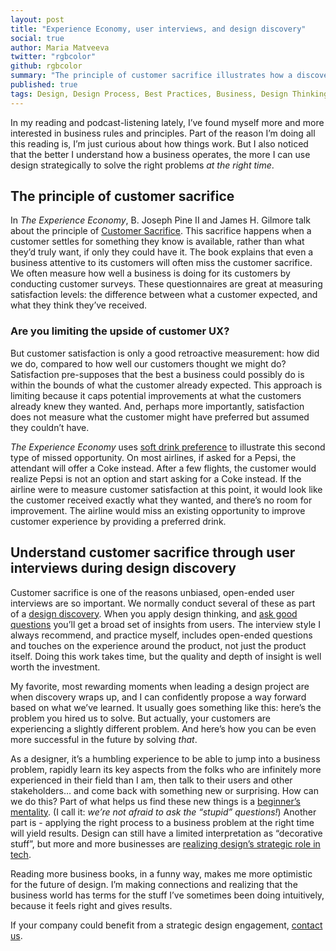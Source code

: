 ```yaml
---
layout: post
title: "Experience Economy, user interviews, and design discovery"
social: true
author: Maria Matveeva
twitter: "rgbcolor"
github: rgbcolor
summary: "The principle of customer sacrifice illustrates how a discovery process can reveal new opportunities."
published: true
tags: Design, Design Process, Best Practices, Business, Design Thinking
---
```


In my reading and podcast-listening lately, I’ve found myself more and more interested in business rules and principles. Part of the reason I’m doing all this reading is, I’m just curious about how things work. But I also noticed that the better I understand how a business operates, the more I can use design strategically to solve the right problems *at the right time*.

## The principle of customer sacrifice

In *The Experience Economy*, B. Joseph Pine II and James H. Gilmore  talk about the principle of [Customer Sacrifice](https://books.google.com/books?hl=en&lr=&id=edtOyzyKgXUC&oi=fnd&pg=PR7&dq=the+experience+economy&ots=2lsBAIOqsQ&sig=2d_tgqGxXrZ9TjgH3pF6Kc5hx-w#v=onepage&q=customer%20sacrifice&f=false). This sacrifice happens when a customer settles for something they know is available, rather than what they’d truly want, if only they could have it. The book explains that even a business attentive to its customers will often miss the customer sacrifice. We often measure how well a business is doing for its customers by conducting customer surveys. These questionnaires are great at measuring satisfaction levels: the difference between what a customer expected, and what they think they’ve received. 

### Are you limiting the upside of customer UX?

But customer satisfaction is only a good retroactive measurement: how did we do, compared to how well our customers thought we might do? Satisfaction pre-supposes that the best a business could possibly do is within the bounds of what the customer already expected. This approach is limiting because it caps potential improvements at what the customers already knew they wanted. And, perhaps more importantly, satisfaction does not measure what the customer might have preferred but assumed they couldn’t have. 

*The Experience Economy* uses [soft drink preference](https://books.google.com/books?hl=en&lr=&id=edtOyzyKgXUC&oi=fnd&pg=PR7&dq=the+experience+economy&ots=2lsBAIOqsQ&sig=2d_tgqGxXrZ9TjgH3pF6Kc5hx-w#v=onepage&q=pepsi&f=false) to illustrate this second type of missed opportunity. On most airlines, if asked for a Pepsi, the attendant will offer a Coke instead. After a few flights, the customer would realize Pepsi is not an option and start asking for a Coke instead. If the airline were to measure customer satisfaction at this point, it would look like the customer received exactly what they wanted, and there’s no room for improvement. The airline would miss an existing opportunity to improve customer experience by providing a preferred drink.


## Understand customer sacrifice through user interviews during design discovery

Customer sacrifice is one of the reasons unbiased, open-ended user interviews are so important. We normally conduct several of these as part of a [design discovery](https://dockyard.com/services/design). When you apply design thinking, and [ask good questions](https://dockyard.com/blog/2015/03/11/ask-good-questions) you’ll get a broad set of insights from users. The interview style I always recommend, and practice myself, includes open-ended questions and touches on the experience around the product, not just the product itself. Doing this work takes time, but the quality and depth of insight is well worth the investment.

My favorite, most rewarding moments when leading a design project are when discovery wraps up, and I can confidently propose a way forward based on what we’ve learned. It usually goes something like this: here’s the problem you hired us to solve. But actually, your customers are experiencing a slightly different problem. And here’s how you can be even more successful in the future by solving *that*.

As a designer, it’s a humbling experience to be able to jump into a business problem, rapidly learn its key aspects from the folks who are infinitely more experienced in their field than I am, then talk to their users and other stakeholders… and come back with something new or surprising. How can we do this? Part of what helps us find these new things is a [beginner’s mentality](https://dockyard.com/blog/2015/03/23/beginner-mentality). (I call it: *we’re not afraid to ask the “stupid” questions!*) Another part is - applying the right process to a business problem at the right time will yield results. Design can still have a limited interpretation as “decorative stuff”, but more and more businesses are [realizing design’s strategic role in tech](https://designintechreport.wordpress.com).

Reading more business books, in a funny way, makes me more optimistic for the future of design. I’m making connections and realizing that the business world has terms for the stuff I’ve sometimes been doing intuitively, because it feels right and gives results. 

If your company could benefit from a strategic design engagement, [contact us](https://dockyard.com/contact/hire-us). 
